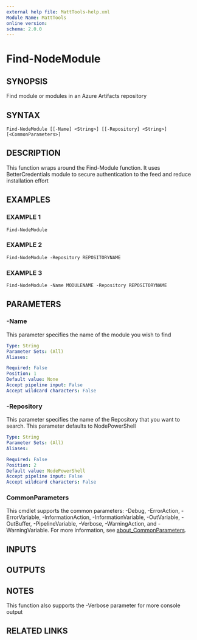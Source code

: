 ```yaml
---
external help file: MattTools-help.xml
Module Name: MattTools
online version:
schema: 2.0.0
---
```


# Find-NodeModule

## SYNOPSIS
Find module or modules in an Azure Artifacts repository

## SYNTAX

```
Find-NodeModule [[-Name] <String>] [[-Repository] <String>] [<CommonParameters>]
```

## DESCRIPTION
This function wraps around the Find-Module function.
It uses BetterCredentials module to secure authentication to the feed and reduce installation effort

## EXAMPLES

### EXAMPLE 1
```
Find-NodeModule
```

### EXAMPLE 2
```
Find-NodeModule -Repository REPOSITORYNAME
```

### EXAMPLE 3
```
Find-NodeModule -Name MODULENAME -Repository REPOSITORYNAME
```

## PARAMETERS

### -Name
This parameter specifies the name of the module you wish to find

```yaml
Type: String
Parameter Sets: (All)
Aliases:

Required: False
Position: 1
Default value: None
Accept pipeline input: False
Accept wildcard characters: False
```

### -Repository
This parameter specifies the name of the Repository that you want to search.
This parameter defaults to NodePowerShell

```yaml
Type: String
Parameter Sets: (All)
Aliases:

Required: False
Position: 2
Default value: NodePowerShell
Accept pipeline input: False
Accept wildcard characters: False
```

### CommonParameters
This cmdlet supports the common parameters: -Debug, -ErrorAction, -ErrorVariable, -InformationAction, -InformationVariable, -OutVariable, -OutBuffer, -PipelineVariable, -Verbose, -WarningAction, and -WarningVariable. For more information, see [about_CommonParameters](http://go.microsoft.com/fwlink/?LinkID=113216).

## INPUTS

## OUTPUTS

## NOTES
This function also supports the -Verbose parameter for more console output

## RELATED LINKS
